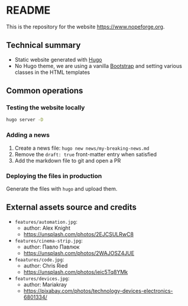 # README

This is the repository for the website https://www.nopeforge.org.

## Technical summary

- Static website generated with [Hugo](https://gohugo.io)
- No Hugo theme, we are using a vanilla [Bootstrap](https://getbootstrap.com/)
  and setting various classes in the HTML templates

## Common operations

### Testing the website locally

```sh
hugo server -D
```

### Adding a news

1. Create a news file: `hugo new news/my-breaking-news.md`
2. Remove the `draft: true` front-matter entry when satisfied
3. Add the markdown file to git and open a PR

### Deploying the files in production

Generate the files with `hugo` and upload them.

## External assets source and credits

- `features/automation.jpg`:
    + author: Alex Knight
    + https://unsplash.com/photos/2EJCSULRwC8
- `features/cinema-strip.jpg`:
    + author: Павло Павлюк
    + https://unsplash.com/photos/2WAJOSZ4JUE
- `feaatures/code.jpg`:
    + author: Chris Ried
    + https://unsplash.com/photos/ieic5Tq8YMk
- `features/devices.jpg`:
    + author: Mariakray
    + https://pixabay.com/photos/technology-devices-electronics-6801334/
